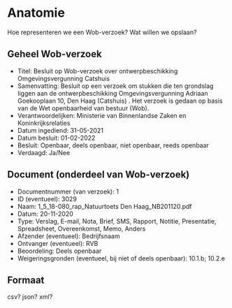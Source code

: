 # Anatomie

Hoe representeren we een Wob-verzoek? Wat willen we opslaan?

## Geheel Wob-verzoek

- Titel: Besluit op Wob-verzoek over ontwerpbeschikking Omgevingsvergunning Catshuis
- Samenvatting: Besluit op een verzoek om stukken die ten grondslag liggen aan de ontwerpbeschikking Omgevingsvergunning Adriaan Goekooplaan 10, Den Haag (Catshuis) . Het verzoek is gedaan op basis van de Wet openbaarheid van bestuur (Wob).
- Verantwoordelijken: Ministerie van Binnenlandse Zaken en Koninkrijksrelaties
- Datum ingediend: 31-05-2021
- Datum besluit: 01-02-2022
- Besluit: Openbaar, deels openbaar, niet openbaar, reeds openbaar
- Verdaagd: Ja/Nee

## Document (onderdeel van Wob-verzoek)

- Documentnummer (van verzoek): 1
- ID (eventueel): 3029
- Naam: 1_5_18-080_rap_Natuurtoets Den Haag_NB201120.pdf
- Datum: 20-11-2020
- Type: Verslag, E-mail, Nota, Brief, SMS, Rapport, Notitie, Presentatie, Spreadsheet, Overeenkomst, Memo, Anders
- Afzender (eventueel): Bedrijfsnaam
- Ontvanger (eventueel): RVB
- Beoordeling: Deels openbaar
- Weigeringsgronden (eventueel, bij niet of deels openbaar): 10.1.b; 10.2.e 

## Formaat

csv? json? xml? 